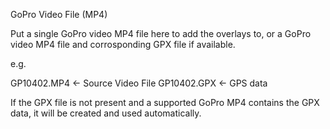 GoPro Video File (MP4)

  
Put a single GoPro video MP4 file here to add the overlays to,
or a GoPro video MP4 file and corrosponding GPX file if available.

e.g.

GP10402.MP4         <- Source Video File
GP10402.GPX         <- GPS data

If the GPX file is not present and a supported GoPro MP4 contains the GPX data,
it will be created and used automatically.




